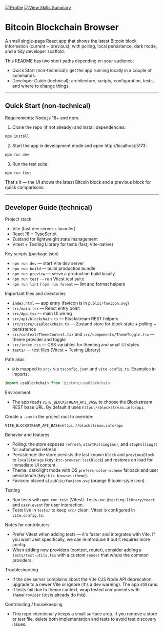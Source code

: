 [![Profile](https://img.shields.io/badge/Author-Craig_Beveridge-2b3137?style=flat&logo=github)](https://github.com/cbeveridge74/SkillsSummary)
[![View Skills Summary](https://img.shields.io/badge/View%20My-Skills%20Summary-blue?style=flat&logo=markdown)](https://github.com/cbeveridge74/SkillsSummary)

# Bitcoin Blockchain Browser

A small single-page React app that shows the latest Bitcoin block information (current + previous), with polling, local persistence, dark mode, and a tidy developer scaffold.

This README has two short paths depending on your audience:

- Quick Start (non-technical): get the app running locally in a couple of commands.
- Developer Guide (technical): architecture, scripts, configuration, tests, and where to change things.

---

## Quick Start (non-technical)

Requirements: Node.js 18+ and npm.

1. Clone the repo (if not already) and install dependencies:

```bash
npm install
```

2. Start the app in development mode and open http://localhost:5173:

```bash
npm run dev
```

3. Run the test suite:

```bash
npm run test
```

That's it — the UI shows the latest Bitcoin block and a previous block for quick comparisons.

---

## Developer Guide (technical)

Project stack
- Vite (fast dev server + bundler)
- React 18 + TypeScript
- Zustand for lightweight state management
- Vitest + Testing Library for tests (fast, Vite-native)

Key scripts (package.json)
- `npm run dev` — start Vite dev server
- `npm run build` — build production bundle
- `npm run preview` — serve a production build locally
- `npm run test` — run Vitest test suite
- `npm run lint` / `npm run format` — lint and format helpers

Important files and directories
- `index.html` — app entry (favicon is in `public/favicon.svg`)
- `src/main.tsx` — React entry point
- `src/App.tsx` — main UI wiring
- `src/api/blockchain.ts` — Blockstream REST helpers
- `src/store/useBlockchain.ts` — Zustand store for block state + polling + persistence
- `src/context/ThemeContext.tsx` and `src/components/ThemeToggle.tsx` — theme provider and toggle
- `src/index.css` — CSS variables for theming and small UI styles
- `tests/` — test files (Vitest + Testing Library)

Path alias
- `@` is mapped to `src/` via `tsconfig.json` and `vite.config.ts`. Examples in imports:

```ts
import useBlockchain from '@/store/useBlockchain'
```

Environment
- The app reads `VITE_BLOCKSTREAM_API_BASE` to choose the Blockstream REST base URL. By default it uses `https://blockstream.info/api`.

Create a `.env` in the project root to override:

```
VITE_BLOCKSTREAM_API_BASE=https://blockstream.info/api
```

Behavior and features
- Polling: the store exposes `refresh`, `startPolling(ms)`, and `stopPolling()` for automated refresh.
- Persistence: the store persists the last known `block` and `previousBlock` to `localStorage` (key: `btc-browser:lastBlock`) and restores on load for immediate UI content.
- Theme: dark/light mode with OS `prefers-color-scheme` fallback and user persistence (key: `btc-browser:theme`).
- Favicon: placed at `public/favicon.svg` (orange Bitcoin-style icon).

Testing
- Run tests with `npm run test` (Vitest). Tests use `@testing-library/react` and `user-event` for user interaction.
- Tests live in `tests/` to keep `src/` clean. Vitest is configured in `vite.config.ts`.

Notes for contributors
- Prefer Vitest when adding tests — it's faster and integrates with Vite. If you want Jest specifically, we can reintroduce it but it requires more config.
- When adding new providers (context, router), consider adding a `tests/test-utils.tsx` with a custom `render` that wraps the common providers.

Troubleshooting
- If the dev server complains about the Vite CJS Node API deprecation, upgrade to a newer Vite or ignore (it's a dev warning). The app still runs.
- If tests fail due to theme context, wrap tested components with `ThemeProvider` (tests already do this).

Contributing / housekeeping
- This repo intentionally keeps a small surface area. If you remove a store or test file, delete both implementation and tests to avoid test discovery issues.
